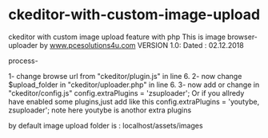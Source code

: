 # ckeditor-with-custom-image-upload
ckeditor with custom image upload feature with php
This is image browser-uploader by www.pcesolutions4u.com
VERSION 1.0: 
Dated : 02.12.2018

process- 

1- change browse url from "ckeditor/plugin.js" in line 6.
2- now change $upload_folder in "ckeditor/uploader.php" in line 6.
3- now add or change in "ckeditor/config.js"
	config.extraPlugins = 'zsuploader';
	Or if you allredy have enabled some plugins,just add like this
	config.extraPlugins = 'youtybe, zsuploader';
	note here youtybe is anothor extra plugins


by default image upload folder is : localhost/assets/images
